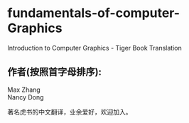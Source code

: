 # fundamentals-of-computer-Graphics
Introduction to Computer Graphics - Tiger Book Translation

## 作者(按照首字母排序):
Max Zhang  
Nancy Dong  

著名虎书的中文翻译，业余爱好，欢迎加入。
